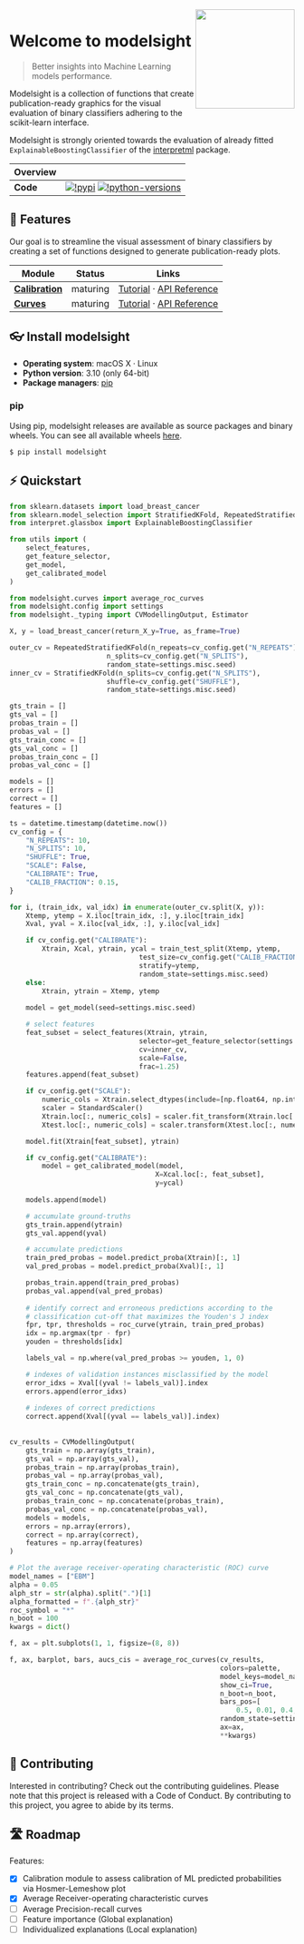 <img src="https://github.com/francescopisu/modelsight/tree/main/docs/images/modelsight-logo.svg" width="175" align="right" />

# Welcome to modelsight

> Better insights into Machine Learning models performance.

Modelsight is a collection of functions that create publication-ready graphics for the visual evaluation of binary classifiers adhering to the scikit-learn interface. 

Modelsight is strongly oriented towards the evaluation of already fitted `ExplainableBoostingClassifier` of the [interpretml](https://github.com/interpretml/interpret) package.

| Overview | |
|---|---|
| **Code** |  [![!pypi](https://img.shields.io/pypi/v/modelsight?color=orange)](https://pypi.org/project/modelsight/) [![!python-versions](https://img.shields.io/pypi/pyversions/modelsight)](https://www.python.org/) |

## 💫 Features
Our goal is to streamline the visual assessment of binary classifiers by creating a set of functions designed to generate publication-ready plots. 


| Module | Status | Links |
|---|---|---|
| **[Calibration]** | maturing | [Tutorial](https://modelsight.readthedocs.io/en/latest/01_calibration.html) · [API Reference](https://modelsight.readthedocs.io/en/latest/autoapi/modelsight/calibration/index.html) |
| **[Curves]** | maturing | [Tutorial](https://modelsight.readthedocs.io/en/latest/02_curves.html) · [API Reference](https://modelsight.readthedocs.io/en/latest/autoapi/modelsight/curves/index.html) |

[calibration]: https://github.com/francescopisu/modelsight/tree/main/src/modelsight/calibration
[curves]: https://github.com/francescopisu/modelsight/tree/main/src/modelsight/curves

## :eyeglasses: Install modelsight
- **Operating system**: macOS X · Linux
- **Python version**: 3.10 (only 64-bit)
- **Package managers**: [pip]

[pip]: https://pip.pypa.io/en/stable/

### pip
Using pip, modelsight releases are available as source packages and binary wheels. You can see all available wheels [here](https://pypi.org/simple/modelsight/).
```console
$ pip install modelsight
```

## :zap: Quickstart
```python
from sklearn.datasets import load_breast_cancer
from sklearn.model_selection import StratifiedKFold, RepeatedStratifiedKFold
from interpret.glassbox import ExplainableBoostingClassifier

from utils import (
    select_features, 
    get_feature_selector, 
    get_model, 
    get_calibrated_model
)

from modelsight.curves import average_roc_curves
from modelsight.config import settings
from modelsight._typing import CVModellingOutput, Estimator

X, y = load_breast_cancer(return_X_y=True, as_frame=True)

outer_cv = RepeatedStratifiedKFold(n_repeats=cv_config.get("N_REPEATS"), 
                        n_splits=cv_config.get("N_SPLITS"), 
                        random_state=settings.misc.seed)
inner_cv = StratifiedKFold(n_splits=cv_config.get("N_SPLITS"), 
                        shuffle=cv_config.get("SHUFFLE"),
                        random_state=settings.misc.seed)

gts_train = []
gts_val = []
probas_train = []
probas_val = []
gts_train_conc = []
gts_val_conc = []
probas_train_conc = []
probas_val_conc = []

models = []
errors = []
correct = []
features = []

ts = datetime.timestamp(datetime.now())
cv_config = {
    "N_REPEATS": 10,
    "N_SPLITS": 10,
    "SHUFFLE": True,
    "SCALE": False,
    "CALIBRATE": True,
    "CALIB_FRACTION": 0.15,
}

for i, (train_idx, val_idx) in enumerate(outer_cv.split(X, y)):
    Xtemp, ytemp = X.iloc[train_idx, :], y.iloc[train_idx]
    Xval, yval = X.iloc[val_idx, :], y.iloc[val_idx]

    if cv_config.get("CALIBRATE"):
        Xtrain, Xcal, ytrain, ycal = train_test_split(Xtemp, ytemp, 
                                test_size=cv_config.get("CALIB_FRACTION"), 
                                stratify=ytemp, 
                                random_state=settings.misc.seed)
    else:
        Xtrain, ytrain = Xtemp, ytemp
    
    model = get_model(seed=settings.misc.seed)

    # select features
    feat_subset = select_features(Xtrain, ytrain, 
                                selector=get_feature_selector(settings.misc.seed), 
                                cv=inner_cv,
                                scale=False,
                                frac=1.25)
    features.append(feat_subset)

    if cv_config.get("SCALE"):
        numeric_cols = Xtrain.select_dtypes(include=[np.float64, np.int64]).columns.tolist()
        scaler = StandardScaler()
        Xtrain.loc[:, numeric_cols] = scaler.fit_transform(Xtrain.loc[:, numeric_cols])
        Xtest.loc[:, numeric_cols] = scaler.transform(Xtest.loc[:, numeric_cols])            

    model.fit(Xtrain[feat_subset], ytrain)

    if cv_config.get("CALIBRATE"):
        model = get_calibrated_model(model, 
                                    X=Xcal.loc[:, feat_subset],
                                    y=ycal)
    
    models.append(model)

    # accumulate ground-truths
    gts_train.append(ytrain)
    gts_val.append(yval)

    # accumulate predictions
    train_pred_probas = model.predict_proba(Xtrain)[:, 1]
    val_pred_probas = model.predict_proba(Xval)[:, 1]

    probas_train.append(train_pred_probas)
    probas_val.append(val_pred_probas)      
    
    # identify correct and erroneous predictions according to the 
    # classification cut-off that maximizes the Youden's J index
    fpr, tpr, thresholds = roc_curve(ytrain, train_pred_probas)
    idx = np.argmax(tpr - fpr)
    youden = thresholds[idx]

    labels_val = np.where(val_pred_probas >= youden, 1, 0)

    # indexes of validation instances misclassified by the model
    error_idxs = Xval[(yval != labels_val)].index
    errors.append(error_idxs)
    
    # indexes of correct predictions
    correct.append(Xval[(yval == labels_val)].index)
    
    
cv_results = CVModellingOutput(
    gts_train = np.array(gts_train),
    gts_val = np.array(gts_val),
    probas_train = np.array(probas_train),
    probas_val = np.array(probas_val),
    gts_train_conc = np.concatenate(gts_train),
    gts_val_conc = np.concatenate(gts_val),
    probas_train_conc = np.concatenate(probas_train),
    probas_val_conc = np.concatenate(probas_val),
    models = models,
    errors = np.array(errors),
    correct = np.array(correct),
    features = np.array(features)
)

# Plot the average receiver-operating characteristic (ROC) curve
model_names = ["EBM"]
alpha = 0.05
alph_str = str(alpha).split(".")[1]
alpha_formatted = f".{alph_str}"
roc_symbol = "*"
n_boot = 100
kwargs = dict()

f, ax = plt.subplots(1, 1, figsize=(8, 8))

f, ax, barplot, bars, aucs_cis = average_roc_curves(cv_results,
                                                    colors=palette,
                                                    model_keys=model_names,
                                                    show_ci=True,
                                                    n_boot=n_boot,
                                                    bars_pos=[
                                                        0.5, 0.01, 0.4, 0.1*len(model_names)],
                                                    random_state=settings.misc.seed,
                                                    ax=ax,
                                                    **kwargs)
```

## :gift_heart: Contributing

Interested in contributing? Check out the contributing guidelines. Please note that this project is released with a Code of Conduct. By contributing to this project, you agree to abide by its terms.

## 🛣️ Roadmap
Features:
- [x] Calibration module to assess calibration of ML predicted probabilities via Hosmer-Lemeshow plot
- [x] Average Receiver-operating characteristic curves
- [ ] Average Precision-recall curves
- [ ] Feature importance (Global explanation)
- [ ] Individualized explanations (Local explanation)